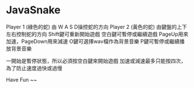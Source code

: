 # JavaSnake

Player 1 (綠色的蛇) 由 W A S D操控蛇的方向
Player 2 (黃色的蛇) 由鍵盤的上下左右控制蛇的方向
Shift鍵可重新開始遊戲
空白鍵可暫停或繼續遊戲
PageUp用來加速，PageDown用來減速
O鍵可選擇wav檔作為背景音樂
P鍵可暫停或繼續播放背景音樂

一開始是暫停狀態，所以必須按空白鍵來開始遊戲
加速或減速最多只能按四次，為了防止速度過快或過慢

Have Fun ~~
